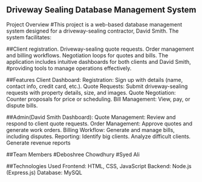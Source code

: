 ## Driveway Sealing Database Management System
Project Overview
#This project is a web-based database management system designed for a driveway-sealing contractor, David Smith. The system facilitates:

##Client registration.
Driveway-sealing quote requests.
Order management and billing workflows.
Negotiation loops for quotes and bills.
The application includes intuitive dashboards for both clients and David Smith, #providing tools to manage operations effectively.

##Features
Client Dashboard:
Registration: Sign up with details (name, contact info, credit card, etc.).
Quote Requests: Submit driveway-sealing requests with property details, size, and images.
Quote Negotiation: Counter proposals for price or scheduling.
Bill Management: View, pay, or dispute bills.

##Admin(David Smith Dashboard):
Quote Management: Review and respond to client quote requests.
Order Management: Approve quotes and generate work orders.
Billing Workflow: Generate and manage bills, including disputes.
Reporting:
Identify big clients.
Analyze difficult clients.
Generate revenue reports

   
##Team Members
#Deboshree Chowdhury 
#Syed Ali

##Technologies Used
Frontend: HTML, CSS, JavaScript
Backend: Node.js (Express.js)
Database: MySQL
